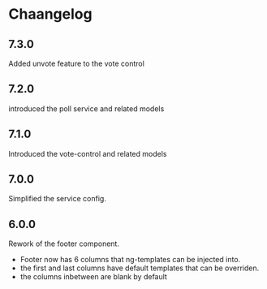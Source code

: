 # Chaangelog

## 7.3.0

Added unvote feature to the vote control

## 7.2.0

introduced the poll service and related models

## 7.1.0

Introduced the vote-control and related models

## 7.0.0

Simplified the service config.

## 6.0.0

Rework of the footer component.

* Footer now has 6 columns that ng-templates can be injected into.
* the first and last columns have  default templates that can be overriden.
* the columns inbetween are blank by default
